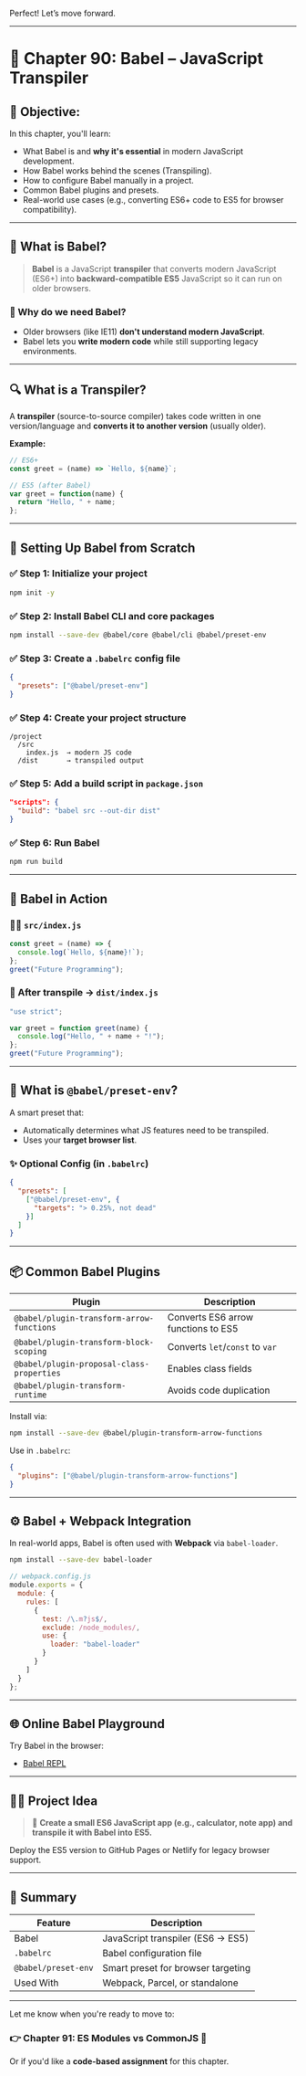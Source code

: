 Perfect! Let’s move forward.

---

# 🧬 **Chapter 90: Babel – JavaScript Transpiler**

## 🎯 Objective:

In this chapter, you'll learn:

* What Babel is and **why it's essential** in modern JavaScript development.
* How Babel works behind the scenes (Transpiling).
* How to configure Babel manually in a project.
* Common Babel plugins and presets.
* Real-world use cases (e.g., converting ES6+ code to ES5 for browser compatibility).

---

## 🧠 What is Babel?

> **Babel** is a JavaScript **transpiler** that converts modern JavaScript (ES6+) into **backward-compatible ES5** JavaScript so it can run on older browsers.

### 📌 Why do we need Babel?

* Older browsers (like IE11) **don't understand modern JavaScript**.
* Babel lets you **write modern code** while still supporting legacy environments.

---

## 🔍 What is a Transpiler?

A **transpiler** (source-to-source compiler) takes code written in one version/language and **converts it to another version** (usually older).

**Example:**

```js
// ES6+
const greet = (name) => `Hello, ${name}`;

// ES5 (after Babel)
var greet = function(name) {
  return "Hello, " + name;
};
```

---

## 🔧 Setting Up Babel from Scratch

### ✅ Step 1: Initialize your project

```bash
npm init -y
```

### ✅ Step 2: Install Babel CLI and core packages

```bash
npm install --save-dev @babel/core @babel/cli @babel/preset-env
```

### ✅ Step 3: Create a `.babelrc` config file

```json
{
  "presets": ["@babel/preset-env"]
}
```

### ✅ Step 4: Create your project structure

```
/project
  /src
    index.js  → modern JS code
  /dist       → transpiled output
```

### ✅ Step 5: Add a build script in `package.json`

```json
"scripts": {
  "build": "babel src --out-dir dist"
}
```

### ✅ Step 6: Run Babel

```bash
npm run build
```

---

## 🧪 Babel in Action

### 👨‍💻 `src/index.js`

```js
const greet = (name) => {
  console.log(`Hello, ${name}!`);
};
greet("Future Programming");
```

### 🔄 After transpile → `dist/index.js`

```js
"use strict";

var greet = function greet(name) {
  console.log("Hello, " + name + "!");
};
greet("Future Programming");
```

---

## 🧩 What is `@babel/preset-env`?

A smart preset that:

* Automatically determines what JS features need to be transpiled.
* Uses your **target browser list**.

### ✨ Optional Config (in `.babelrc`)

```json
{
  "presets": [
    ["@babel/preset-env", {
      "targets": "> 0.25%, not dead"
    }]
  ]
}
```

---

## 📦 Common Babel Plugins

| Plugin                                    | Description                         |
| ----------------------------------------- | ----------------------------------- |
| `@babel/plugin-transform-arrow-functions` | Converts ES6 arrow functions to ES5 |
| `@babel/plugin-transform-block-scoping`   | Converts `let`/`const` to `var`     |
| `@babel/plugin-proposal-class-properties` | Enables class fields                |
| `@babel/plugin-transform-runtime`         | Avoids code duplication             |

Install via:

```bash
npm install --save-dev @babel/plugin-transform-arrow-functions
```

Use in `.babelrc`:

```json
{
  "plugins": ["@babel/plugin-transform-arrow-functions"]
}
```

---

## ⚙️ Babel + Webpack Integration

In real-world apps, Babel is often used with **Webpack** via `babel-loader`.

```bash
npm install --save-dev babel-loader
```

```js
// webpack.config.js
module.exports = {
  module: {
    rules: [
      {
        test: /\.m?js$/,
        exclude: /node_modules/,
        use: {
          loader: "babel-loader"
        }
      }
    ]
  }
};
```

---

## 🌐 Online Babel Playground

Try Babel in the browser:

* [Babel REPL](https://babeljs.io/repl)

---

## 👨‍🏫 Project Idea

> 🔨 **Create a small ES6 JavaScript app (e.g., calculator, note app) and transpile it with Babel into ES5.**

Deploy the ES5 version to GitHub Pages or Netlify for legacy browser support.

---

## 📌 Summary

| Feature             | Description                        |
| ------------------- | ---------------------------------- |
| Babel               | JavaScript transpiler (ES6 → ES5)  |
| `.babelrc`          | Babel configuration file           |
| `@babel/preset-env` | Smart preset for browser targeting |
| Used With           | Webpack, Parcel, or standalone     |

---

Let me know when you're ready to move to:

### 👉 **Chapter 91: ES Modules vs CommonJS 🧱**

Or if you'd like a **code-based assignment** for this chapter.
